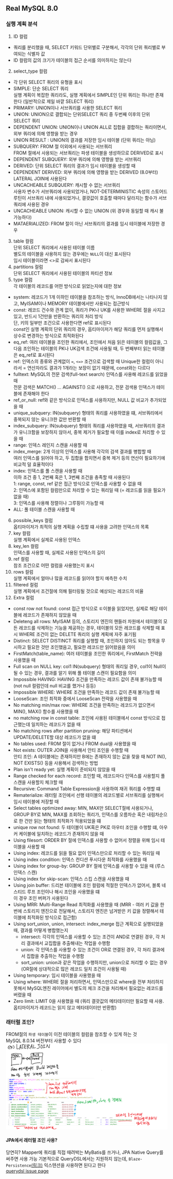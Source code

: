 ## Real MySQL 8.0

### 실행 계획 분석
1. ID 컬럼
- 쿼리를 분리했을 때, SELECT 키워드 단위별로 구분해서, 각각의 단위 쿼리별로 부여되는 식별자 값
- ID 컬럼의 값의 크기가 테이블의 접근 순서를 의미하지는 않는다
2. select_type 컬럼
- 각 단위 SELECT 쿼리의 유형을 표시
- SIMPLE: 단순 SELECT 쿼리  
실행 계획이 복잡한 쿼리라도, 실행 계획에서 SIMPLE인 단위 쿼리는 하나만 존재한다 (일반적으로 제일 바깥 SELECT 쿼리)
- PRIMARY: UNION이나 서브쿼리를 사용한 SELECT 쿼리
- UNION: UNION으로 결합되는 단위SELECT 쿼리 중 두번째 이후의 단위 SELECT 쿼리  
- DEPENDENT UNION: UNION이나 UNION ALL로 집합을 결합하는 쿼리이면서, 외부 쿼리에 의해 영향을 받는 경우  
- UNION RESULT : UNION의 결과를 저장한 임시 테이블 (단위 쿼리는 아님)
- SUBQUERY: FROM 절 이외에서 사용되는 서브쿼리  
FROM 절에서 사용되는 서브쿼리는 파생 테이블을 생성하므로 DERIVED로 표시
- DEPENDENT SUBQUERY: 외부 쿼리에 의해 영향을 받는 서브쿼리
- DERIVED: 단위 SELECT 쿼리의 결과가 임시 테이블을 생성할 때
- DEPENDENT DERIVED: 외부 쿼리에 의해 영향을 받는 DERIVED (8.0부터) LATERAL JOIN에 사용된다
- UNCACHEABLE SUBQUERY: 캐시할 수 없는 서브쿼리  
사용자 변수가 서브쿼리에 사용되었거나, NOT-DETERMINISTIC 속성의 스토어드 루틴이 서브쿼리 내에 사용되었거나, 결괏값이 호출할 때마다 달라지는 함수가 서브쿼리에 사용된 경우  
- UNCACHEABLE UNION: 캐시할 수 없는 UNION (위 경우와 동일할 때 캐시 불가능하다)
- MATAERIALIZED: FROM 절이 아닌 서브쿼리의 결과를 임시 테이블에 저장한 경우
3. table 컬럼  
단위 SELECT 쿼리에서 사용된 테이블 이름  
별도의 테이블을 사용하지 않는 경우에는 `NULL`이 대신 표시된다  
임시 테이블이라면 <>로 감싸서 표시된다  
4. partitions 컬럼  
단위 SELECT 쿼리에서 사용된 테이블의 파티션 정보  
5. type 컬럼  
각 테이블의 레코드를 어떤 방식으로 읽었는지에 대한 정보
- system: 레코드가 1개 이하인 테이블을 참조하는 방식, InnoDB에서는 나타나지 않고, MyISAM이나 MEMORY 테이블에서만 사용되는 접근방식  
- const: 레코드 건수와 관계 없이, 쿼리가 PK나 UK를 사용한 WHERE 절을 사지고 있고, 반드시 1건만을 반환하는 쿼리의 처리 방식  
단, 키의 일부만 조건으로 사용한다면 ref로 표시된다  
const인 실행 계획의 단위 쿼리의 경우, 옵티마이저가 해당 쿼리를 먼저 실행해서 상수로 변경하는 방식으로 최적화된다  
- eq_ref: 여러 테이블을 조인한 쿼리에서, 조인에서 처음 읽은 테이블의 컬럼값을, 그 다음 조인하는 테이블의 PK나 UK검색 조건에 사용될 때, 두 번째부터 읽는 테이블은 eq_ref로 표시된다  
- ref: 인덱스의 종류와 관계없이 `=`, `<=>` 조건으로 검색할 때
Unique한 컬럼이 아니라서 = 연산자라도 결과가 1개라는 보장이 없기 때문에, const와는 다르다 
- fulltext: MySQL의 전문 검색(full-text search) 인덱스를 사용해 레코드를 읽었을 때  
전문 검색은 MATCH() ... AGAINST() 으로 사용하고, 전문 검색용 인덱스가 테이블에 존재해야 한다  
- ref_or_null: ref와 같은 방식으로 인덱스를 사용하지만, NULL 값 비교가 추가되었을 때
- unique_subquery: IN(subquery) 형태의 쿼리를 사용하였을 떄, 서브쿼리에서 중복되지 않는 유니크한 값만 반환할 때  
- index_subquery: IN(subquery) 형태의 쿼리를 사용하였을 때, 서브쿼리의 결과가 유니크함을 보장하지 않아서, 중복 제거가 필요할 때 이를 index로 처리할 수 있을 때
- range: 인덱스 레인지 스캔을 사용할 때
- index_merge: 2개 이상의 인덱스를 사용해 각각의 검색 결과를 병합할 때  
여러 인덱스를 읽어야 하고, 두 집합을 합치면서 중복 제거 등의 연산이 필요하기에 비교적 덜 효율적이다  
- index: 인덱스를 풀 스캔을 사용할 때  
이하 조건 중 1, 2번째 혹은 1, 3번째 조건을 충족할 때 사용된다  
1: range, const, ref 같은 접근 방식으로 인덱스를 사용할 수 없을 때  
2: 인덱스에 포함된 컬럼만으로 처리할 수 있는 쿼리일 때 (= 레코드를 읽을 필요가 없을 때)  
3: 인덱스를 사용해 정렬이나 그루핑이 가능할 때
- ALL: 풀 테이블 스캔을 사용할 때
6. possible_keys 컬럼  
옵티마이저가 최적의 실행 계획을 수립할 떄 사용을 고려한 인덱스의 목록
7. key 컬럼  
실행 계획에서 실제로 사용된 인덱스
8. key_len 컬럼  
인덱스를 사용할 때, 실제로 사용된 인덱스의 길이
9. ref 컬럼  
참조 조건으로 어떤 컬럼을 사용했는지 표시
10. rows 컬럼  
실행 계획에서 얼마나 많을 레코드를 읽어야 할지 예측한 수치
11. filtered 컬럼  
실행 계획에서 조건절에 의해 필터링될 것으로 예상되는 레코드의 비율  
12. Extra 컬럼
- const row not found: const 접근 방식으로 ㅌ이블을 읽었지만, 실제로 해당 테이블에 레코드가 존재하지 않았을 때  
- Deleteng all rows: MyISAM 등의, 스토리지 엔진의 핸들러 차원에서 테이블의 모든 레코드를 삭제하는 기능을 제공하는 경우, 테이블의 모든 레코드를 삭제할 때 표시
WHERE 조건이 없는 DELETE 쿼리의 실행 계획에 자주 표기됨
- Distinct: SELECT DISTINCT 쿼리를 실행할 때, 조인하지 않아도 되는 항목을 무시하고 필요한 것만 조인했음고, 필요한 레코드만 읽어왔음을 의미  
- FirstMatch(table_name): 여러 테이블을 조인한 쿼리에서, FirstMatch 전략을 사용했을 때  
- Full scan on NULL key: col1 IN(subquery) 형태의 쿼리일 경우, col1이 Null이 될 수 있는 경우, 결과를 알기 위해 풀 테이블 스캔이 필요함을 의미  
- Impossible HAVING: HAVING 조건을 만족하는 레코드 값이 존재 불가능할 때 (not null 컬럼인데 null 비교를 했거나 등등)
- Impossible WHERE: WHERE 조건을 만족하는 레코드 값이 존재 불가능할 때
- LooseScan: 조인 최적화 중에서 LooseScan 전략을 사용했을 때
- No matching min/max row: WHERE 조건을 만족하는 레코드가 없으면서 MIN(), MAX() 함수를 사용했을 때
- no matching row in const table: 조인에 사용된 테이블에서 const 방식으로 접근했는데 일치하는 레코드가 없을 때 
- No matching rows after partition pruning: 해당 파티션에서 UPDATE/DELETE할 대상 레코드가 없을 떄
- No tables used: FROM 절이 없거나 FROM dual을 사용했을 때
- Not exists: OUTER JOIN을 사용해서 안티 조인을 수행할 때  
안티 조인: A 테이블에는 존재하지만 B에는 존재하지 않는 값을 찾을 때 NOT IN(), NOT EXISTS() 등을 사용해서 검색하는 방법
- Plan isn't ready yet: 실행 계획이 준비되지 않았을 때
- Range checked for each record: 조인할 때, 레코드마다 인덱스를 사용할지 풀 스캔을 사용할지 체크할 때
- Recursive: Command Table Expression을 사용하여 재귀 쿼리를 수행할 떄
- Rematerialize: 래터럴 조인에서 선행 테이블의 레코드별로 서브쿼리를 실행해서 임시 테이블에 저장할 때
- Select tables optimized away: MIN, MAX만 SELECT절에 사용되거나, GROUP BY로 MIN, MAX를 조회하는 쿼리가, 인덱스를 오름차순 혹은 내림차순으로 한 건만 읽는 형태의 최적화가 적용되었을 떄
- unique row not found: 두 테이블이 UK혹은 PK로 아우터 조인을 수행할 떄, 아우커 케이블에 일치하는 레코드가 존재하지 않을 때  
- Using filesort: ORDER BY 절에 인덱스를 사용할 수 없어서 정렬을 위해 임시 테이블을 사용할 때
- Using index: 레코드를 읽을 필요 없이 인덱스만으로 처리할 수 있는 쿼리일 때
- Using index condition: 인덱스 컨디션 푸시다운 최적화를 사용했을 때
- Using index for group-by: GROUP BY 절에 인덱스를 사용할 수 있을 때 (루스 인덱스 스캔)
- Using index for skip-scan: 인덱스 스킵 스캔을 사용했을 때
- Using join buffer: 드리븐 테이블에 조인 컬럼에 적절한 인덱스가 없어서, 블록 네스티드 루프 조인이나 해시 조인을 사용했을 떄  
이 경우 조인 버퍼가 사용된다
- Using MRR: Multi-Range Read 최적화를 사용했을 때 (MRR - 여러 키 값을 한 번에 스토리지 엔진으로 전달해서, 스토리지 엔진은 넘겨받은 키 값을 정렬해서 테이블에 최적화된 방식으로 접근함)
- Using sort_union, union, intersect: index_merge 접근 계획으로 실행되었을 때, 결과를 어떻게 병합했는지
  - intersect: 각각의 인덱스를 사용할 수 있는 조건이 AND로 연결된 경우, 각 처리 결과에서 교집합을 추출해내는 작업을 수행함
  - union: 각 인덱스를 사용할 수 있는 조건이 OR로 연결된 경우, 각 처리 결과에서 집합을 추출하는 작업을 수행함
  - sort_union: union과 같은 작업을 수행하지만, union으로 처리할 수 없는 경우 (OR절에 상대적으로 많은 레코드 일치 조건이 사용될 때)
- Using temporary: 임시 테이블을 사용했을 때
- Using where: WHERE 절을 처리하면서, 인덱스만으로 where을 전부 처리하지 못해서 MySQL엔진 레이어에서 별도의 체크 조건을 처리해서 필요없는 레코드를 버렸을 때
- Zero limit: LIMIT 0을 사용했을 때 (쿼리 결괏값의 메타데이터만 필요할 때 사용. 옵티마이저가 레코드는 읽지 않고 메타데이터만 반환함)


### 래터럴 조인?
FROM절의 `파생 테이블`이 이전 테이블의 컬럼을 참조할 수 있게 하는 것  
MySQL 8.0.14 버전부터 사용할 수 있다  
![](../../image/22.png)

#### JPA에서 래터럴 조인 사용?
당연히? Mapper에 쿼리를 직접 때려박는 MyBatis를 쓰거나, JPA Native Query를 써주면 사용 가능
기본적으로 QueryDSL에서는 지원하지 않는데, `Blaze-Persistence`[(링크)](https://github.com/Blazebit/blaze-persistence) 익스텐션을 사용하면 된다고 한다  
[querydsl issue page](https://github.com/querydsl/querydsl/issues/2607)
